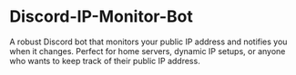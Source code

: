 # Discord-IP-Monitor-Bot
A robust Discord bot that monitors your public IP address and notifies you when it changes. Perfect for home servers, dynamic IP setups, or anyone who wants to keep track of their public IP address.
